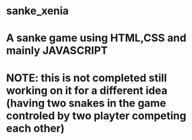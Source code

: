 # sanke_xenia
# A sanke game using HTML,CSS and mainly JAVASCRIPT
# NOTE: this is not completed still working on it for a different idea (having two snakes in the game controled by two playter competing each other)
